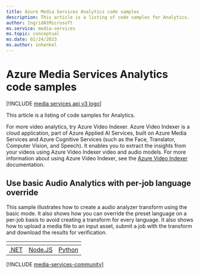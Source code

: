 ```yaml
---
title: Azure Media Services Analytics code samples
description: This article is a listing of code samples for Analytics.
author: IngridAtMicrosoft
ms.service: media-services
ms.topic: conceptual
ms.date: 02/24/2023
ms.author: inhenkel
---
```


# Azure Media Services Analytics code samples

[!INCLUDE [media services api v3 logo](../includes/v3-hr.md)]

This article is a listing of code samples for Analytics.

For more video analytics, try Azure Video Indexer. Azure Video Indexer is a cloud application, part of Azure Applied AI Services, built on Azure Media Services and Azure Cognitive Services (such as the Face, Translator, Computer Vision, and Speech). It enables you to extract the insights from your videos using Azure Video Indexer video and audio models. For more information about using Azure Video Indexer, see the [Azure Video Indexer](/azure/azure-video-indexer/video-indexer-overview) documentation.

## Use basic Audio Analytics with per-job language override

This sample illustrates how to create a audio analyzer transform using the basic mode. It also shows how you can override the preset language on a per-job basis to avoid creating a transform for every language. It also shows how to upload a media file to an input asset, submit a job with the transform and download the results for verification.

| &#32; | &#32; | &#32; |
| ---- | ------- | ------ |
| [.NET](https://github.com/Azure-Samples/media-services-v3-dotnet/tree/main/AudioAnalytics/AudioAnalyzer) | [Node.JS](https://github.com/Azure-Samples/media-services-v3-node-tutorials/blob/main/AudioAnalytics/index.ts) | [Python](https://github.com/Azure-Samples/media-services-v3-python/blob/main/AudioAnalytics/audio-analytics-helper.py) |

[!INCLUDE [media-services-community](../includes/media-services-community.md)]

